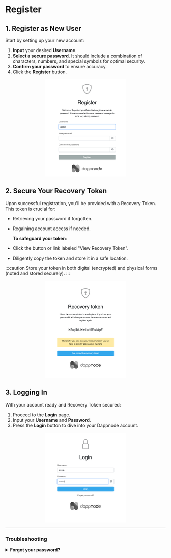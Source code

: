 # Register

## 1. Register as New User

Start by setting up your new account:

1. **Input** your desired **Username**.
2. **Select a secure password**. It should include a combination of characters, numbers, and special symbols for optimal security.
3. **Confirm your password** to ensure accuracy.
4. Click the **Register** button.

<p align="center">
    <img width="50%" src="/img/register.png" alt="Register"/>
</p>

## 2. Secure Your Recovery Token

Upon successful registration, you'll be provided with a Recovery Token. This token is crucial for:

- Retrieving your password if forgotten.
- Regaining account access if needed.

   **To safeguard your token**:
   
- Click the button or link labeled "View Recovery Token".
- Diligently copy the token and store it in a safe location.

:::caution
Store your token in both digital (encrypted) and physical forms (noted and stored securely).
:::

<p align="center">
    <img width="50%" src="/img/register-token.png" alt="Recovery Token"/>
</p>

## 3. Logging In

With your account ready and Recovery Token secured:

1. Proceed to the **Login** page.
2. Input your **Username** and **Password**.
3. Press the **Login** button to dive into your Dappnode account.

<p align="center">
    <img width="50%" src="/img/register-login.png" alt="Login"/>
</p>

---

### Troubleshooting

<details>
  <summary><b>Forgot your password?</b></summary>
Visit <a href="http://my.dappnode/system/profile">Profile Settings</a> to reset it.
</details>
